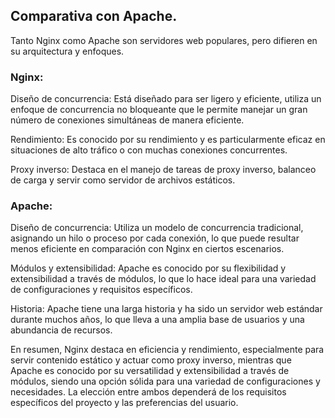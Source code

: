 ## Comparativa con Apache.

Tanto Nginx como Apache son servidores web populares, pero difieren en su arquitectura y enfoques.

### Nginx:

Diseño de concurrencia: Está diseñado para ser ligero y eficiente, utiliza un enfoque de concurrencia no bloqueante que le permite manejar un gran número de conexiones simultáneas de manera eficiente.

Rendimiento: Es conocido por su rendimiento y es particularmente eficaz en situaciones de alto tráfico o con muchas conexiones concurrentes.

Proxy inverso: Destaca en el manejo de tareas de proxy inverso, balanceo de carga y servir como servidor de archivos estáticos.

### Apache:

Diseño de concurrencia: Utiliza un modelo de concurrencia tradicional, asignando un hilo o proceso por cada conexión, lo que puede resultar menos eficiente en comparación con Nginx en ciertos escenarios.

Módulos y extensibilidad: Apache es conocido por su flexibilidad y extensibilidad a través de módulos, lo que lo hace ideal para una variedad de configuraciones y requisitos específicos.

Historia: Apache tiene una larga historia y ha sido un servidor web estándar durante muchos años, lo que lleva a una amplia base de usuarios y una abundancia de recursos.

En resumen, Nginx destaca en eficiencia y rendimiento, especialmente para servir contenido estático y actuar como proxy inverso, mientras que Apache es conocido por su versatilidad y extensibilidad a través de módulos, siendo una opción sólida para una variedad de configuraciones y necesidades. La elección entre ambos dependerá de los requisitos específicos del proyecto y las preferencias del usuario.
